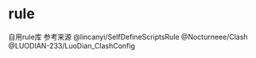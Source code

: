 # rule
自用rule库
参考来源 @lincanyi/SelfDefineScriptsRule @Nocturneee/Clash @LUODIAN-233/LuoDian_ClashConfig
